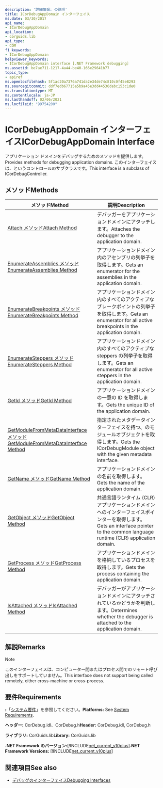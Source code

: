 ```yaml
---
description: '詳細情報: の説明'
title: ICorDebugAppDomain インターフェイス
ms.date: 03/30/2017
api_name:
- ICorDebugAppDomain
api_location:
- corguids.lib
api_type:
- COM
f1_keywords:
- ICorDebugAppDomain
helpviewer_keywords:
- ICorDebugAppDomain interface [.NET Framework debugging]
ms.assetid: be7ae711-1217-4a44-be40-166e29641b77
topic_type:
- apiref
ms.openlocfilehash: 5f1ac20a7376a741da2e34de74c810c0f45e8293
ms.sourcegitcommit: ddf7edb67715a5b9a45e3dd44536dabc153c1de0
ms.translationtype: MT
ms.contentlocale: ja-JP
ms.lasthandoff: 02/06/2021
ms.locfileid: "99754200"
---
```

# <a name="icordebugappdomain-interface"></a><span data-ttu-id="18013-103">ICorDebugAppDomain インターフェイス</span><span class="sxs-lookup"><span data-stu-id="18013-103">ICorDebugAppDomain Interface</span></span>

<span data-ttu-id="18013-104">アプリケーション ドメインをデバッグするためのメソッドを提供します。</span><span class="sxs-lookup"><span data-stu-id="18013-104">Provides methods for debugging application domains.</span></span> <span data-ttu-id="18013-105">このインターフェイスは、というコントロールのサブクラスです。</span><span class="sxs-lookup"><span data-stu-id="18013-105">This interface is a subclass of ICorDebugController.</span></span>  
  
## <a name="methods"></a><span data-ttu-id="18013-106">メソッド</span><span class="sxs-lookup"><span data-stu-id="18013-106">Methods</span></span>  
  
|<span data-ttu-id="18013-107">メソッド</span><span class="sxs-lookup"><span data-stu-id="18013-107">Method</span></span>|<span data-ttu-id="18013-108">説明</span><span class="sxs-lookup"><span data-stu-id="18013-108">Description</span></span>|  
|------------|-----------------|  
|[<span data-ttu-id="18013-109">Attach メソッド</span><span class="sxs-lookup"><span data-stu-id="18013-109">Attach Method</span></span>](icordebugappdomain-attach-method.md)|<span data-ttu-id="18013-110">デバッガーをアプリケーションドメインにアタッチします。</span><span class="sxs-lookup"><span data-stu-id="18013-110">Attaches the debugger to the application domain.</span></span>|  
|[<span data-ttu-id="18013-111">EnumerateAssemblies メソッド</span><span class="sxs-lookup"><span data-stu-id="18013-111">EnumerateAssemblies Method</span></span>](icordebugappdomain-enumerateassemblies-method.md)|<span data-ttu-id="18013-112">アプリケーションドメイン内のアセンブリの列挙子を取得します。</span><span class="sxs-lookup"><span data-stu-id="18013-112">Gets an enumerator for the assemblies in the application domain.</span></span>|  
|[<span data-ttu-id="18013-113">EnumerateBreakpoints メソッド</span><span class="sxs-lookup"><span data-stu-id="18013-113">EnumerateBreakpoints Method</span></span>](icordebugappdomain-enumeratebreakpoints-method.md)|<span data-ttu-id="18013-114">アプリケーションドメイン内のすべてのアクティブなブレークポイントの列挙子を取得します。</span><span class="sxs-lookup"><span data-stu-id="18013-114">Gets an enumerator for all active breakpoints in the application domain.</span></span>|  
|[<span data-ttu-id="18013-115">EnumerateSteppers メソッド</span><span class="sxs-lookup"><span data-stu-id="18013-115">EnumerateSteppers Method</span></span>](icordebugappdomain-enumeratesteppers-method.md)|<span data-ttu-id="18013-116">アプリケーションドメイン内のすべてのアクティブな steppers の列挙子を取得します。</span><span class="sxs-lookup"><span data-stu-id="18013-116">Gets an enumerator for all active steppers in the application domain.</span></span>|  
|[<span data-ttu-id="18013-117">GetId メソッド</span><span class="sxs-lookup"><span data-stu-id="18013-117">GetId Method</span></span>](icordebugappdomain-getid-method.md)|<span data-ttu-id="18013-118">アプリケーションドメインの一意の ID を取得します。</span><span class="sxs-lookup"><span data-stu-id="18013-118">Gets the unique ID of the application domain.</span></span>|  
|[<span data-ttu-id="18013-119">GetModuleFromMetaDataInterface メソッド</span><span class="sxs-lookup"><span data-stu-id="18013-119">GetModuleFromMetaDataInterface Method</span></span>](icordebugappdomain-getmodulefrommetadatainterface-method.md)|<span data-ttu-id="18013-120">指定されたメタデータインターフェイスを持つ、のモジュールオブジェクトを取得します。</span><span class="sxs-lookup"><span data-stu-id="18013-120">Gets the ICorDebugModule object with the given metadata interface.</span></span>|  
|[<span data-ttu-id="18013-121">GetName メソッド</span><span class="sxs-lookup"><span data-stu-id="18013-121">GetName Method</span></span>](icordebugappdomain-getname-method.md)|<span data-ttu-id="18013-122">アプリケーションドメインの名前を取得します。</span><span class="sxs-lookup"><span data-stu-id="18013-122">Gets the name of the application domain.</span></span>|  
|[<span data-ttu-id="18013-123">GetObject メソッド</span><span class="sxs-lookup"><span data-stu-id="18013-123">GetObject Method</span></span>](icordebugappdomain-getobject-method.md)|<span data-ttu-id="18013-124">共通言語ランタイム (CLR) アプリケーションドメインへのインターフェイスポインターを取得します。</span><span class="sxs-lookup"><span data-stu-id="18013-124">Gets an interface pointer to the common language runtime (CLR) application domain.</span></span>|  
|[<span data-ttu-id="18013-125">GetProcess メソッド</span><span class="sxs-lookup"><span data-stu-id="18013-125">GetProcess Method</span></span>](icordebugappdomain-getprocess-method.md)|<span data-ttu-id="18013-126">アプリケーションドメインを格納しているプロセスを取得します。</span><span class="sxs-lookup"><span data-stu-id="18013-126">Gets the process containing the application domain.</span></span>|  
|[<span data-ttu-id="18013-127">IsAttached メソッド</span><span class="sxs-lookup"><span data-stu-id="18013-127">IsAttached Method</span></span>](icordebugappdomain-isattached-method.md)|<span data-ttu-id="18013-128">デバッガーがアプリケーションドメインにアタッチされているかどうかを判断します。</span><span class="sxs-lookup"><span data-stu-id="18013-128">Determines whether the debugger is attached to the application domain.</span></span>|  
  
## <a name="remarks"></a><span data-ttu-id="18013-129">解説</span><span class="sxs-lookup"><span data-stu-id="18013-129">Remarks</span></span>  
  
> [!NOTE]
> <span data-ttu-id="18013-130">このインターフェイスは、コンピューター間またはプロセス間でのリモート呼び出しをサポートしていません。</span><span class="sxs-lookup"><span data-stu-id="18013-130">This interface does not support being called remotely, either cross-machine or cross-process.</span></span>  
  
## <a name="requirements"></a><span data-ttu-id="18013-131">要件</span><span class="sxs-lookup"><span data-stu-id="18013-131">Requirements</span></span>  

 <span data-ttu-id="18013-132">**:**「[システム要件](../../get-started/system-requirements.md)」を参照してください。</span><span class="sxs-lookup"><span data-stu-id="18013-132">**Platforms:** See [System Requirements](../../get-started/system-requirements.md).</span></span>  
  
 <span data-ttu-id="18013-133">**ヘッダー:** CorDebug.idl、CorDebug.h</span><span class="sxs-lookup"><span data-stu-id="18013-133">**Header:** CorDebug.idl, CorDebug.h</span></span>  
  
 <span data-ttu-id="18013-134">**ライブラリ:** CorGuids.lib</span><span class="sxs-lookup"><span data-stu-id="18013-134">**Library:** CorGuids.lib</span></span>  
  
 <span data-ttu-id="18013-135">**.NET Framework のバージョン:**[!INCLUDE[net_current_v10plus](../../../../includes/net-current-v10plus-md.md)]</span><span class="sxs-lookup"><span data-stu-id="18013-135">**.NET Framework Versions:** [!INCLUDE[net_current_v10plus](../../../../includes/net-current-v10plus-md.md)]</span></span>  
  
## <a name="see-also"></a><span data-ttu-id="18013-136">関連項目</span><span class="sxs-lookup"><span data-stu-id="18013-136">See also</span></span>

- [<span data-ttu-id="18013-137">デバッグのインターフェイス</span><span class="sxs-lookup"><span data-stu-id="18013-137">Debugging Interfaces</span></span>](debugging-interfaces.md)
